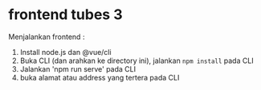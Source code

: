 # frontend tubes 3

Menjalankan frontend :
1. Install node.js dan @vue/cli
2. Buka CLI (dan arahkan ke directory ini), jalankan `npm install` pada CLI
3. Jalankan 'npm run serve' pada CLI
4. buka alamat atau address yang tertera pada CLI